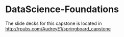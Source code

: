 # DataScience-Foundations

The slide decks for this capstone is located in http://rpubs.com/AudreyE1/springboard_capstone
